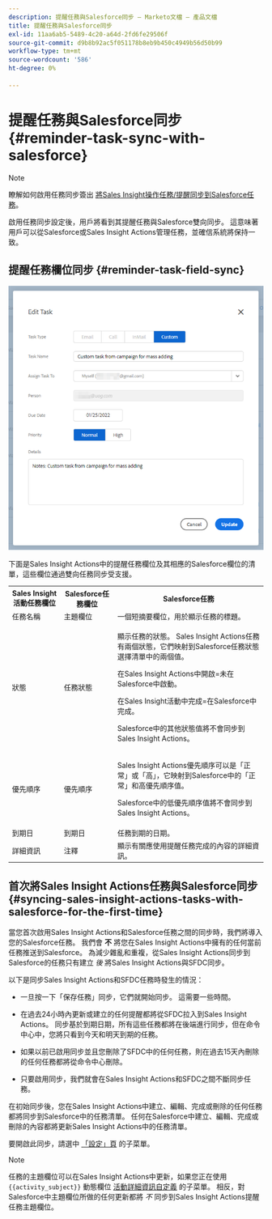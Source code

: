 ```yaml
---
description: 提醒任務與Salesforce同步 — Marketo文檔 — 產品文檔
title: 提醒任務與Salesforce同步
exl-id: 11aa6ab5-5489-4c20-a64d-2fd6fe29506f
source-git-commit: d9b8b92ac5f051178b8eb9b450c4949b56d50b99
workflow-type: tm+mt
source-wordcount: '586'
ht-degree: 0%

---
```


# 提醒任務與Salesforce同步 {#reminder-task-sync-with-salesforce}

>[!NOTE]
>
>瞭解如何啟用任務同步簽出 [將Sales Insight操作任務/提醒同步到Salesforce任務](/help/marketo/product-docs/marketo-sales-insight/actions/crm/salesforce-integration/salesforce-sync-settings.md#sync-sales-insight-actions-tasks-reminders-to-salesforce-tasks)。

啟用任務同步設定後，用戶將看到其提醒任務與Salesforce雙向同步。 這意味著用戶可以從Salesforce或Sales Insight Actions管理任務，並確信系統將保持一致。

## 提醒任務欄位同步 {#reminder-task-field-sync}

![](assets/reminder-task-sync-with-salesforce-1.png)

下面是Sales Insight Actions中的提醒任務欄位及其相應的Salesforce欄位的清單，這些欄位通過雙向任務同步受支援。

<table>
 <tr>
  <th>Sales Insight活動任務欄位</th>
  <th>Salesforce任務欄位</th>
  <th>Salesforce任務</th>
 </tr>
 <tr>
  <td>任務名稱</td>
  <td>主題欄位</td>
  <td>一個短摘要欄位，用於顯示任務的標題。</td>
 </tr>
 <tr>
  <td>狀態</td>
  <td>任務狀態</td>
  <td><p>顯示任務的狀態。 Sales Insight Actions任務有兩個狀態，它們映射到Salesforce任務狀態選擇清單中的兩個值。</p>
  <p>在Sales Insight Actions中開啟=未在Salesforce中啟動。</p>
  <p>在Sales Insight活動中完成=在Salesforce中完成。</p>
  <p>Salesforce中的其他狀態值將不會同步到Sales Insight Actions。</p></td>
 </tr>
 <tr>
  <td>優先順序</td>
  <td>優先順序</td>
  <td><p>Sales Insight Actions優先順序可以是「正常」或「高」，它映射到Salesforce中的「正常」和高優先順序值。</p>
  <p>Salesforce中的低優先順序值將不會同步到Sales Insight Actions。</p></td>
 </tr>
 <tr>
  <td>到期日</td>
  <td>到期日</td>
  <td>任務到期的日期。</td>
 </tr>
 <tr>
  <td>詳細資訊</td>
  <td>注釋</td>
  <td>顯示有關應使用提醒任務完成的內容的詳細資訊。</td>
 </tr>
</table>

## 首次將Sales Insight Actions任務與Salesforce同步 {#syncing-sales-insight-actions-tasks-with-salesforce-for-the-first-time}

當您首次啟用Sales Insight Actions和Salesforce任務之間的同步時，我們將導入您的Salesforce任務。 我們會 **不** 將您在Sales Insight Actions中擁有的任何當前任務推送到Salesforce。 為減少雜亂和重複，從Sales Insight Actions同步到Salesforce的任務只有建立 *後* 將Sales Insight Actions與SFDC同步。

以下是同步Sales Insight Actions和SFDC任務時發生的情況：

* 一旦按一下「保存任務」同步，它們就開始同步。 這需要一些時間。

* 在過去24小時內更新或建立的任何提醒都將從SFDC拉入到Sales Insight Actions。 同步基於到期日期，所有這些任務都將在後端進行同步，但在命令中心中，您將只看到今天和明天到期的任務。

* 如果以前已啟用同步並且您刪除了SFDC中的任何任務，則在過去15天內刪除的任何任務都將從命令中心刪除。

* 只要啟用同步，我們就會在Sales Insight Actions和SFDC之間不斷同步任務。

在初始同步後，您在Sales Insight Actions中建立、編輯、完成或刪除的任何任務都將同步到Salesforce中的任務清單。 任何在Salesforce中建立、編輯、完成或刪除的內容都將更新Sales Insight Actions中的任務清單。

要開啟此同步，請選中 [「設定」頁](https://toutapp.com/login) 的子菜單。

>[!NOTE]
>
>任務的主題欄位可以在Sales Insight Actions中更新，如果您正在使用 `{{activity_subject}}` 動態欄位 [活動詳細資訊自定義](/help/marketo/product-docs/marketo-sales-insight/actions/crm/salesforce-integration/configure-salesforce-activity-detail-customization.md) 的子菜單。 相反，對Salesforce中主題欄位所做的任何更新都將 _不_ 同步到Sales Insight Actions提醒任務主題欄位。
